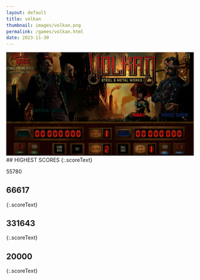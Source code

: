 ```yaml
---
layout: default
title: volkan
thumbnail: images/volkan.png
permalink: /games/volkan.html
date: 2023-11-30
---
```


<img src="../images/volkan.png" class="gameThumbnail img-fluid mx-auto align-middle">
## HIGHEST SCORES
{:.scoreText}

55780

## 66617
{:.scoreText}


## 331643
{:.scoreText}


## 20000
{:.scoreText}


